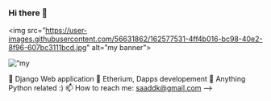 ### Hi there 👋

<img src=”https://user-images.githubusercontent.com/56631862/162577531-4ff4b016-bc98-40e2-8f96-607bc3111bcd.jpg" alt=”my banner”>


<p align=”center”>
<img width=”200" height=”200" src=”https://user-images.githubusercontent.com/75753187/123358567-aac7b900-d539-11eb-8275-0b380264bb4c.png" alt=”my banner”> 

</p>

🔭 Django Web application
🌱 Etherium, Dapps developement
💬 Anything Python related :)
📫 How to reach me: saaddk@gmail.com
-->
